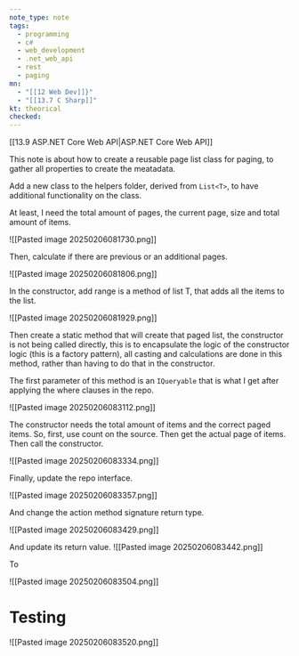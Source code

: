 ```yaml
---
note_type: note
tags:
  - programming
  - c#
  - web_development
  - .net_web_api
  - rest
  - paging
mn:
  - "[[12 Web Dev]]}"
  - "[[13.7 C Sharp]]"
kt: theorical
checked:
---
```

[[13.9 ASP.NET Core Web API|ASP.NET Core Web API]]

This note is about how to create a reusable page list class for paging, to gather all properties to create the meatadata.

Add a new class to the helpers folder, derived from `List<T>`, to have additional functionality on the class.

At least, I need the total amount of pages, the current page, size and total amount of items.

![[Pasted image 20250206081730.png]]

Then, calculate if there are previous or an additional pages.

![[Pasted image 20250206081806.png]]

In the constructor, add range is a method of list T, that adds all the items to the list.

![[Pasted image 20250206081929.png]]

Then create a static method that will create that paged list, the constructor is not being called directly, this is to encapsulate the logic of the constructor logic (this is a factory pattern), all casting and calculations are done in this method, rather than having to do that in the constructor. 

The first parameter of this method is an `IQueryable` that is what I get after applying the where clauses in the repo.

![[Pasted image 20250206083112.png]]

The constructor needs the total amount of items and the correct paged items. So, first, use count on the source. Then get the actual page of items. Then call the constructor.

![[Pasted image 20250206083334.png]]

Finally, update the repo interface.

![[Pasted image 20250206083357.png]]

And change the action method signature return type.

![[Pasted image 20250206083429.png]]

And update its return value.
![[Pasted image 20250206083442.png]]

To

![[Pasted image 20250206083504.png]]



# Testing
  
![[Pasted image 20250206083520.png]]